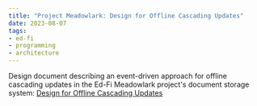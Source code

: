 ```yaml
---
title: "Project Meadowlark: Design for Offline Cascading Updates"
date: 2023-08-07
tags:
- ed-fi
- programming
- architecture
---
```


Design document describing an event-driven approach for offline cascading
updates in the Ed-Fi Meadowlark project's document storage system: [Design for
Offline Cascading
Updates](https://github.com/Ed-Fi-Exchange-OSS/Meadowlark/blob/main/docs/design/offline-cascading-updates/README.md)
<!-- truncate -->
